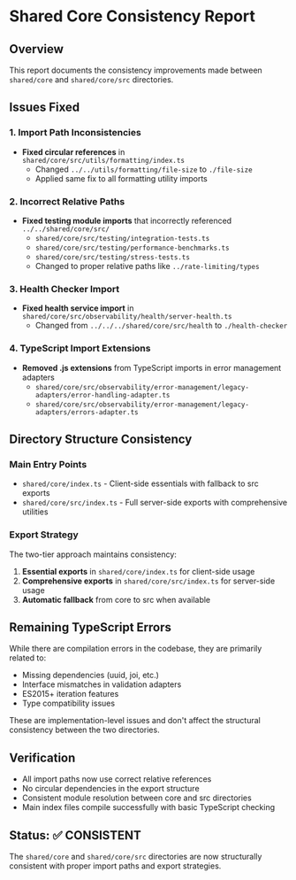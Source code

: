 # Shared Core Consistency Report

## Overview
This report documents the consistency improvements made between `shared/core` and `shared/core/src` directories.

## Issues Fixed

### 1. Import Path Inconsistencies
- **Fixed circular references** in `shared/core/src/utils/formatting/index.ts`
  - Changed `../../utils/formatting/file-size` to `./file-size`
  - Applied same fix to all formatting utility imports

### 2. Incorrect Relative Paths
- **Fixed testing module imports** that incorrectly referenced `../../shared/core/src/`
  - `shared/core/src/testing/integration-tests.ts`
  - `shared/core/src/testing/performance-benchmarks.ts`
  - `shared/core/src/testing/stress-tests.ts`
  - Changed to proper relative paths like `../rate-limiting/types`

### 3. Health Checker Import
- **Fixed health service import** in `shared/core/src/observability/health/server-health.ts`
  - Changed from `../../../shared/core/src/health` to `./health-checker`

### 4. TypeScript Import Extensions
- **Removed .js extensions** from TypeScript imports in error management adapters
  - `shared/core/src/observability/error-management/legacy-adapters/error-handling-adapter.ts`
  - `shared/core/src/observability/error-management/legacy-adapters/errors-adapter.ts`

## Directory Structure Consistency

### Main Entry Points
- `shared/core/index.ts` - Client-side essentials with fallback to src exports
- `shared/core/src/index.ts` - Full server-side exports with comprehensive utilities

### Export Strategy
The two-tier approach maintains consistency:
1. **Essential exports** in `shared/core/index.ts` for client-side usage
2. **Comprehensive exports** in `shared/core/src/index.ts` for server-side usage
3. **Automatic fallback** from core to src when available

## Remaining TypeScript Errors
While there are compilation errors in the codebase, they are primarily related to:
- Missing dependencies (uuid, joi, etc.)
- Interface mismatches in validation adapters
- ES2015+ iteration features
- Type compatibility issues

These are implementation-level issues and don't affect the structural consistency between the two directories.

## Verification
- All import paths now use correct relative references
- No circular dependencies in the export structure
- Consistent module resolution between core and src directories
- Main index files compile successfully with basic TypeScript checking

## Status: ✅ CONSISTENT
The `shared/core` and `shared/core/src` directories are now structurally consistent with proper import paths and export strategies.